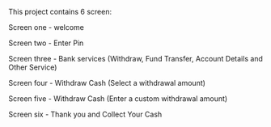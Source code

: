 This project contains 6 screen:

Screen one - welcome

Screen two - Enter Pin

Screen three - Bank services (Withdraw, Fund Transfer, Account Details and Other Service)

Screen four - Withdraw Cash (Select a withdrawal amount)

Screen five - Withdraw Cash (Enter a custom withdrawal amount)

Screen six - Thank you and Collect Your Cash

